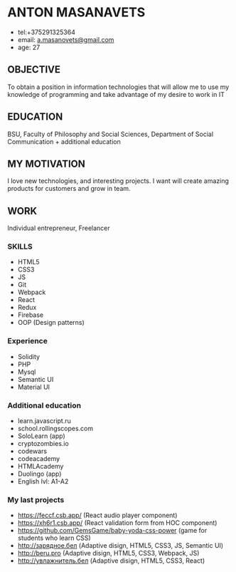 # ANTON MASANAVETS
+ tel:+375291325364
+ email: a.masanovets@gmail.com
+ age: 27
## OBJECTIVE
To obtain a position in information technologies that will allow me to use my knowledge of programming and take advantage of my desire to work in IT
## EDUCATION
BSU, Faculty of Philosophy and Social Sciences, Department of Social Communication + additional education
## MY MOTIVATION
I love new technologies, and interesting projects. I want will create amazing products for customers and grow in team.  
## WORK
Individual entrepreneur, Freelancer
### SKILLS
+ HTML5
+ CSS3
+ JS
+ Git
+ Webpack
+ React
+ Redux
+ Firebase
+ OOP (Design patterns)
### Experience
+ Solidity
+ PHP
+ Mysql
+ Semantic UI
+ Material UI
### Additional education
+ learn.javascript.ru
+ school.rollingscopes.com
+ SoloLearn (app)
+ cryptozombies.io
+ codewars
+ codeacademy
+ HTMLAcademy
+ Duolingo (app)
+ English lvl: A1-A2
### My last projects
+ https://feccf.csb.app/ (React audio player component)
+ https://xh6r1.csb.app/ (React validation form from HOC component)
+ https://github.com/GemsGame/baby-yoda-css-power (game for students who learn CSS)
+ http://зарядное.бел (Adaptive disign, HTML5, CSS3, JS, Semantic UI)
+ http://beru.pro (Adaptive disign, HTML5, CSS3, Webpack, JS)
+ http://увлажнитель.бел (Adaptive disign, HTML5, CSS3, React)
